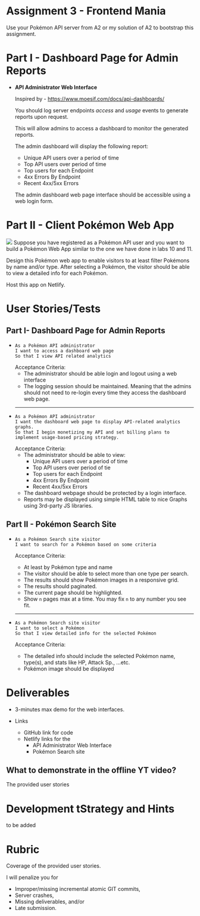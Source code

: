 # Assignment 3 - Frontend Mania
Use your Pokémon API server from A2 or my solution of A2 to bootstrap this assignment.
# Part I - Dashboard Page for Admin Reports 
  - **API Administrator Web Interface**
    
    Inspired by - https://www.moesif.com/docs/api-dashboards/
    
    
    You should log server endpoints *access* and *usage* events to generate reports upon request. 

    This will allow admins to access a dashboard to monitor the generated reports.

    The admin dashboard will display the following report:
    - Unique API users over a period of time
    - Top API users over period of time
    - Top users for each Endpoint
    - 4xx Errors By Endpoint
    - Recent 4xx/5xx Errors

    The admin dashboard web page interface should be accessible using a web login form.


# Part II - Client Pokémon Web App
![](https://cdn.discordapp.com/attachments/1016585518840041503/1044716711540174879/image.png)
Suppose you have registered as a Pokémon API user and you want to build a Pokémon Web App similar to the one we have done in labs 10 and 11.

Design this Pokémon web app to enable visitors to at least filter Pokémons by name and/or type. After selecting a Pokémon, the visitor should be able to view a detailed info for each Pokémon.

Host this app on Netlify.


# User Stories/Tests
## Part I- Dashboard Page for Admin Reports 
-
  ```
  As a Pokémon API administrator
  I want to access a dashboard web page 
  So that I view API related analytics 
  ```
  Acceptance Criteria:
  - The administrator should be able login and logout using a web interface
  - The logging session should be maintained. Meaning that the admins should not need to re-login every time they access the dashboard web page.
  ---
- 
  ```
  As a Pokémon API administrator
  I want the dashboard web page to display API-related analytics graphs. 
  So that I begin monetizing my API and set billing plans to implement usage-based pricing strategy. 
  ```
  Acceptance Criteria:
  - The administrator should be able to view:
    - Unique API users over a period of time
    - Top API users over period of tie
    - Top users for each Endpoint
    - 4xx Errors By Endpoint
    - Recent 4xx/5xx Errors
  - The dashboard webpage should be protected by a login interface.
  - Reports may be displayed using simple HTML table to nice Graphs using 3rd-party JS libraries. 

##  Part II - Pokémon Search Site

- 
  ```
  As a Pokémon Search site visitor
  I want to search for a Pokémon based on some criteria
  ```

  Acceptance Criteria:
  - At least by Pokémon type and name
  - The visitor should be able to select more than one type per search.
  - The results should show Pokémon images in a responsive grid.
  - The results should paginated. 
  - The current page should be highlighted.
  - Show `n` pages max at a time. You may fix `n` to any number you see fit.
  ---
- 
  ```
  As a Pokémon Search site visitor
  I want to select a Pokémon
  So that I view detailed info for the selected Pokémon
  ```
  Acceptance Criteria:
  - The detailed info should include the selected Pokémon name, type(s), and stats like HP, Attack Sp., ...etc.
  - Pokémon image should be displayed


# Deliverables
- 3-minutes max demo for the web interfaces.

- Links
  - GitHub link for code
  - Netlify links for the
    - API Administrator Web Interface
    - Pokémon Search site 

## What to demonstrate in the offline YT video?
The provided user stories
  

# Development tStrategy and Hints
to be added

# Rubric
Coverage of the provided user stories.

I will penalize you for 
- Improper/missing incremental atomic GIT commits, 
- Server crashes,
- Missing deliverables, and/or 
- Late submission.
